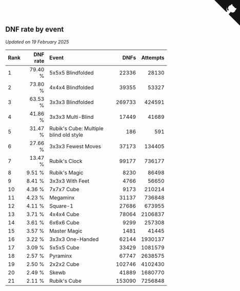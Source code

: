 ## DNF rate by event

*Updated on 19 February 2025*

| Rank | DNF rate | Event | DNFs | Attempts |
| :--- | ---: | :--- | ---: | ---: |
| 1 | 79.40 % | 5x5x5 Blindfolded | 22336 | 28130 |
| 2 | 73.80 % | 4x4x4 Blindfolded | 39355 | 53327 |
| 3 | 63.53 % | 3x3x3 Blindfolded | 269733 | 424591 |
| 4 | 41.86 % | 3x3x3 Multi-Blind | 17449 | 41689 |
| 5 | 31.47 % | Rubik's Cube: Multiple blind old style | 186 | 591 |
| 6 | 27.66 % | 3x3x3 Fewest Moves | 37173 | 134405 |
| 7 | 13.47 % | Rubik's Clock | 99177 | 736177 |
| 8 | 9.51 % | Rubik's Magic | 8230 | 86498 |
| 9 | 8.41 % | 3x3x3 With Feet | 4766 | 56650 |
| 10 | 4.36 % | 7x7x7 Cube | 9173 | 210214 |
| 11 | 4.23 % | Megaminx | 31137 | 736848 |
| 12 | 4.11 % | Square-1 | 27686 | 673955 |
| 13 | 3.71 % | 4x4x4 Cube | 78064 | 2106837 |
| 14 | 3.61 % | 6x6x6 Cube | 9299 | 257308 |
| 15 | 3.57 % | Master Magic | 1481 | 41445 |
| 16 | 3.22 % | 3x3x3 One-Handed | 62144 | 1930137 |
| 17 | 3.09 % | 5x5x5 Cube | 33429 | 1081579 |
| 18 | 2.57 % | Pyraminx | 67747 | 2638575 |
| 19 | 2.50 % | 2x2x2 Cube | 102746 | 4102430 |
| 20 | 2.49 % | Skewb | 41889 | 1680770 |
| 21 | 2.11 % | Rubik's Cube | 153090 | 7256848 |


<a href="https://github.com/JustinTimeCuber/wca_statistics" class="github-corner" aria-label="View source on Github"><svg width="80" height="80" viewBox="0 0 250 250" style="fill:#151513; color:#fff; position: absolute; top: 0; border: 0; right: 0;" aria-hidden="true"><path d="M0,0 L115,115 L130,115 L142,142 L250,250 L250,0 Z"></path><path d="M128.3,109.0 C113.8,99.7 119.0,89.6 119.0,89.6 C122.0,82.7 120.5,78.6 120.5,78.6 C119.2,72.0 123.4,76.3 123.4,76.3 C127.3,80.9 125.5,87.3 125.5,87.3 C122.9,97.6 130.6,101.9 134.4,103.2" fill="currentColor" style="transform-origin: 130px 106px;" class="octo-arm"></path><path d="M115.0,115.0 C114.9,115.1 118.7,116.5 119.8,115.4 L133.7,101.6 C136.9,99.2 139.9,98.4 142.2,98.6 C133.8,88.0 127.5,74.4 143.8,58.0 C148.5,53.4 154.0,51.2 159.7,51.0 C160.3,49.4 163.2,43.6 171.4,40.1 C171.4,40.1 176.1,42.5 178.8,56.2 C183.1,58.6 187.2,61.8 190.9,65.4 C194.5,69.0 197.7,73.2 200.1,77.6 C213.8,80.2 216.3,84.9 216.3,84.9 C212.7,93.1 206.9,96.0 205.4,96.6 C205.1,102.4 203.0,107.8 198.3,112.5 C181.9,128.9 168.3,122.5 157.7,114.1 C157.9,116.9 156.7,120.9 152.7,124.9 L141.0,136.5 C139.8,137.7 141.6,141.9 141.8,141.8 Z" fill="currentColor" class="octo-body"></path></svg></a><style>.github-corner:hover .octo-arm{animation:octocat-wave 560ms ease-in-out}@keyframes octocat-wave{0%,100%{transform:rotate(0)}20%,60%{transform:rotate(-25deg)}40%,80%{transform:rotate(10deg)}}@media (max-width:500px){.github-corner:hover .octo-arm{animation:none}.github-corner .octo-arm{animation:octocat-wave 560ms ease-in-out}}</style>
